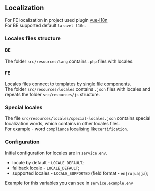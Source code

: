 ## Localization

For FE localization in project used plugin
[vue-i18n](https://kazupon.github.io/vue-i18n/)  
For BE supported default `laravel l10n`.

### Locales files structure

#### BE

The folder `src/resources/lang` contains `.php` files with locales.

#### FE

Locales files connect to templates by
[single file components](https://kazupon.github.io/vue-i18n/guide/sfc.html#basic-usage).  
The folder `src/resources/locales` contains `.json` files with locales and
repeats the folder `src/resources/js` structure.

### Special locales

The file `src/resources/locales/special-locales.json` contains special
localization words, which contains in other locales files.  
For example - word `compliance` localising like`certification`.

### Configuration

Initial configuration for locales are in `service.env`.

-   locale by default - `LOCALE_DEFAULT`;
-   fallback locale - `LOCALE_DEFAULT`;
-   supported locales - `LOCALE_SUPPORTED` (field format - `en|ru|ua|ja`);

Example for this variables you can see in `service.example.env`
